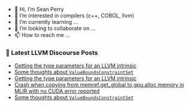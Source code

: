 - 👋 Hi, I’m Sean Perry
- 👀 I’m interested in compilers (c++, COBOL, llvm)
- 🌱 I’m currently learning ...
- 💞️ I’m looking to collaborate on ...
- 📫 How to reach me ...

<!---
s66perry/s66perry is a ✨ special ✨ repository because its `README.md` (this file) appears on your GitHub profile.
You can click the Preview link to take a look at your changes.
--->
### 📕 Latest LLVM Discourse Posts

<!-- DISCOURSE-LLVM:START -->
- [Getting the type parameters for an LLVM intrinsic](https://discourse.llvm.org/t/getting-the-type-parameters-for-an-llvm-intrinsic/86405#post_2)
- [Some thoughts about `ValueBoundsConstraintSet`](https://discourse.llvm.org/t/some-thoughts-about-valueboundsconstraintset/84055#post_9)
- [Getting the type parameters for an LLVM intrinsic](https://discourse.llvm.org/t/getting-the-type-parameters-for-an-llvm-intrinsic/86405#post_1)
- [Crash when copying from memref.get_global to gpu.alloc memory in MLIR with no CUDA error reported](https://discourse.llvm.org/t/crash-when-copying-from-memref-get-global-to-gpu-alloc-memory-in-mlir-with-no-cuda-error-reported/86403#post_1)
- [Some thoughts about `ValueBoundsConstraintSet`](https://discourse.llvm.org/t/some-thoughts-about-valueboundsconstraintset/84055#post_8)
<!-- DISCOURSE-LLVM:END -->
